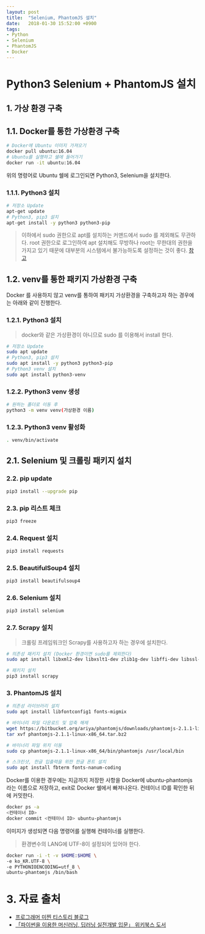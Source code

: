```yaml
---
layout: post
title:  "Selenium, PhantomJS 설치"
date:   2018-01-30 15:52:00 +0900
tags:
- Python
- Selenium
- PhantomJS
- Docker
---
```

# Python3 Selenium + PhantomJS 설치

## 1. 가상 환경 구축

## 1.1. Docker를 통한 가상환경 구축

```sh
# Docker에 Ubuntu 이미지 가져오기
docker pull ubuntu:16.04
# Ubuntu를 실행하고 쉘에 들어가기
docker run -it ubuntu:16.04
```

위의 명령어로 Ubuntu 쉘에 로그인되면 Python3, Selenium을 설치한다.

### 1.1.1. Python3 설치

```sh
# 저장소 Update
apt-get update
# Python3, pip3 설치
apt-get install -y python3 python3-pip
```

> 이하에서 sudo 권한으로 apt를 설치하는 커맨드에서 sudo 를 제외해도 무관하다. root 권한으로 로그인하여 apt 설치해도 무방하나 root는 무한대의 권한을 가지고 있기 때문에 대부분의 시스템에서 불가능하도록 설정하는 것이 좋다. [참고](http://deois.tistory.com/42)

## 1.2. venv를 통한 패키지 가상환경 구축 

Docker 를 사용하지 않고 venv를 통하여 패키지 가상환경을 구축하고자 하는 경우에는 아래와 같이 진행한다.

### 1.2.1. Python3 설치

> docker와 같은 가상환경이 아니므로 sudo 를 이용해서 install 한다.

```sh
# 저장소 Update
sudo apt update
# Python3, pip3 설치
sudo apt install -y python3 python3-pip
# Python3 venv 설치
sudo apt install python3-venv
```

### 1.2.2. Python3 venv 생성

```sh
# 원하는 폴더로 이동 후
python3 -m venv venv(가상환경 이름)
```

### 1.2.3. Python3 venv 활성화

```sh
. venv/bin/activate
```

## 2.1. Selenium 및 크롤링 패키지 설치

### 2.2. pip update

```sh
pip3 install --upgrade pip
```

### 2.3. pip 리스트 체크

```sh
pip3 freeze
```

### 2.4. Request 설치

```sh
pip3 install requests
```

### 2.5. BeautifulSoup4 설치

```sh
pip3 install beautifulsoup4
```

### 2.6. Selenium 설치

```sh
pip3 install selenium
```

### 2.7. Scrapy 설치

> 크롤링 프레임워크인 Scrapy를 사용하고자 하는 경우에 설치한다.

```sh
# 의존성 패키지 설치 (Docker 환경이면 sudo를 제외한다)
sudo apt install libxml2-dev libxslt1-dev zlib1g-dev libffi-dev libssl-dev python3-dev gcc

# 패키지 설치
pip3 install scrapy
```

### 3. PhantomJS 설치

```sh
# 의존성 라이브러리 설치
sudo apt install libfontconfig1 fonts-migmix

# 바이너리 파일 다운로드 및 압축 해제
wget https://bitbucket.org/ariya/phantomjs/downloads/phantomjs-2.1.1-linux-x86_64.tar.bz2
tar xvf phantomjs-2.1.1-linux-x86_64.tar.bz2

# 바이너리 파일 위치 이동
sudo cp phantomjs-2.1.1-linux-x86_64/bin/phantomjs /usr/local/bin

# 스크린샷, 한글 입출력을 위한 한글 폰트 설치
sudo apt install fbterm fonts-nanum-coding
```


Docker를 이용한 경우에는 지금까지 저장한 사항을 Docker에 ubuntu-phantomjs 라는 이름으로 저장하고, exit로 Docker 쉘에서 빠져나온다. 컨테이너 ID를 확인한 뒤에 커밋한다.

```sh
docker ps -a
<컨테이너 ID>
docker commit <컨테이너 ID> ubuntu-phantomjs
```

이미지가 생성되면 다음 명령어를 실행해 컨테이너를 실행한다.

> 환경변수의 LANG에 UTF-8이 설정되어 있어야 한다.

```sh
docker run -i -t -v $HOME:$HOME \
-e ko_KR.UTF-8 \
-e PYTHONIOENCODING=utf_8 \
ubuntu-phantomjs /bin/bash
```

# 3. 자료 출처

- [프로그래머 미찐 티스토리 블로그](http://mizzhinp.tistory.com/entry/%EC%9A%B0%EB%B6%84%ED%88%AC-%EC%BD%98%EC%86%94%EC%97%90%EC%84%9C-%ED%95%9C%EA%B8%80-%EB%B3%B4%EA%B8%B0-%EA%B9%A8%EC%A7%90%ED%98%84%EC%83%81)
- [「파이썬을 이용한 머신러닝, 딥러닝 실전개발 입문」 위키북스 도서](http://wikibook.co.kr/python-machine-learning/)